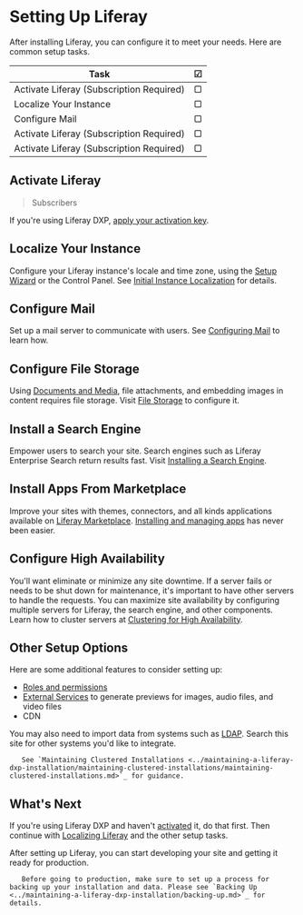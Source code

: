 # Setting Up Liferay

After installing Liferay, you can configure it to meet your needs. Here are common setup tasks. 

| Task | &#9745; |
| --- | --- |
| Activate Liferay (Subscription Required) | &#x25a2; |
| Localize Your Instance | &#x25a2; |
| Configure Mail | &#x25a2; |
| Activate Liferay (Subscription Required) | &#x25a2; |
| Activate Liferay (Subscription Required) | &#x25a2; |

## Activate Liferay

> Subscribers

If you're using Liferay DXP, [apply your activation key](./activating-liferay-dxp.md).

## Localize Your Instance 

Configure your Liferay instance's locale and time zone, using the [Setup Wizard](../installing-liferay/running-liferay-for-the-first-time.md) or the Control Panel. See [Initial Instance Localization](./initial-instance-localization.md) for details.

## Configure Mail

Set up a mail server to communicate with users. See [Configuring Mail](./configuring-mail/connecting-to-a-mail-server.md) to learn how.

## Configure File Storage 

Using [Documents and Media](../../content-authoring-and-management/documents-and-media/sharing-documents-and-media.md), file attachments, and embedding images in content requires file storage. Visit [File Storage](../../system-administration/file-storage/configuring-file-storage.md) to configure it.

## Install a Search Engine 

Empower users to search your site. Search engines such as Liferay Enterprise Search return results fast. Visit [Installing a Search Engine](../../using-search/installing-and-upgrading-a-search-engine/installing-a-search-engine.md).

## Install Apps From Marketplace 

Improve your sites with themes, connectors, and all kinds applications available on [Liferay Marketplace](https://web.liferay.com/marketplace). [Installing and managing apps](../../system-administration/installing-and-managing-apps/getting-started/installing-and-managing-apps.md) has never been easier.

## Configure High Availability 

You'll want eliminate or minimize any site downtime. If a server fails or needs to be shut down for maintenance, it's important to have other servers to handle the requests. You can maximize site availability by configuring multiple servers for Liferay, the search engine, and other components. Learn how to cluster servers at [Clustering for High Availability](./clustering-for-high-availability/clustering-for-high-availability.md).

## Other Setup Options

Here are some additional features to consider setting up:

* [Roles and permissions](../../users-and-permissions/users/understanding-users.md)
* [External Services](../../system-administration/using-the-server-administration-panel/configuring-external-services.md) to generate previews for images, audio files, and video files
* CDN

You may also need to import data from systems such as [LDAP](../../users-and-permissions/devops/connecting-to-a-user-directory/connecting-to-an-ldap-directory.md). Search this site for other systems you'd like to integrate.

```note::
   See `Maintaining Clustered Installations <../maintaining-a-liferay-dxp-installation/maintaining-clustered-installations/maintaining-clustered-installations.md>`_ for guidance. 
```

## What's Next 

If you're using Liferay DXP and haven't [activated](./activating-liferay-dxp.md) it, do that first. Then continue with [Localizing Liferay](./initial-instance-localization.md) and the other setup tasks.

After setting up Liferay, you can start developing your site and getting it ready for production.

```important::
   Before going to production, make sure to set up a process for backing up your installation and data. Please see `Backing Up <../maintaining-a-liferay-dxp-installation/backing-up.md>`_ for details.
```
